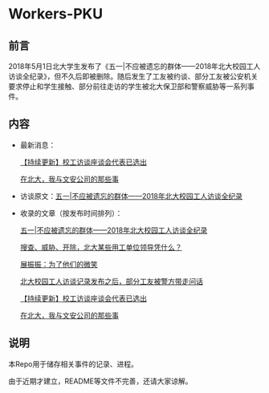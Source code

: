 # Workers-PKU

## 前言

2018年5月1日北大学生发布了《五一|不应被遗忘的群体——2018年北大校园工人访谈全纪录》，但不久后即被删除。随后发生了工友被约谈、部分工友被公安机关要求停止和学生接触、部分前往走访的学生被北大保卫部和警察威胁等一系列事件。


## 内容

- 最新消息：

    [【持续更新】校工访谈座谈会代表已选出](校工访谈座谈会代表已选出.md)

    [在北大，我与文安公司的那些事](在北大，我与文安公司的那些事.md)

- 访谈原文：[五一|不应被遗忘的群体——2018年北大校园工人访谈全纪录](五一|不应被遗忘的群体——2018年北大校园工人访谈全纪录.md)

- 收录的文章（按发布时间排列）：

    [五一|不应被遗忘的群体——2018年北大校园工人访谈全纪录](五一|不应被遗忘的群体——2018年北大校园工人访谈全纪录.md)

    [搜查、威胁、开除，北大某些用工单位领导凭什么？](搜查、威胁、开除，北大某些用工单位领导凭什么.md)

    [展振振：为了他们的微笑](展振振：为了他们的微笑.md)

    [北大校园工人访谈记录发布之后，部分工友被警方带走问话](北大校园工人访谈记录发布之后，部分工友被警方带走问话.md)

    [【持续更新】校工访谈座谈会代表已选出](校工访谈座谈会代表已选出.md)

    [在北大，我与文安公司的那些事](在北大，我与文安公司的那些事.md)


## 说明

本Repo用于储存相关事件的记录、进程。

由于近期才建立，README等文件不完善，还请大家谅解。